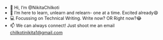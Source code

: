 - 👋 Hi, I’m @NikitaChilkoti
- 🌱 I’m here to learn, unlearn and relearn- one at a time. Excited already😄
- 💻 Focussing on Technical Writing. Write now? OR Right now?😂
- 📫 We can always connect! Just shoot me an email chilkotinikita1@gmail.com

<!---
NikitaChilkoti/NikitaChilkoti is a ✨ special ✨ repository because its `README.md` (this file) appears on your GitHub profile.
You can click the Preview link to take a look at your changes.
--->
